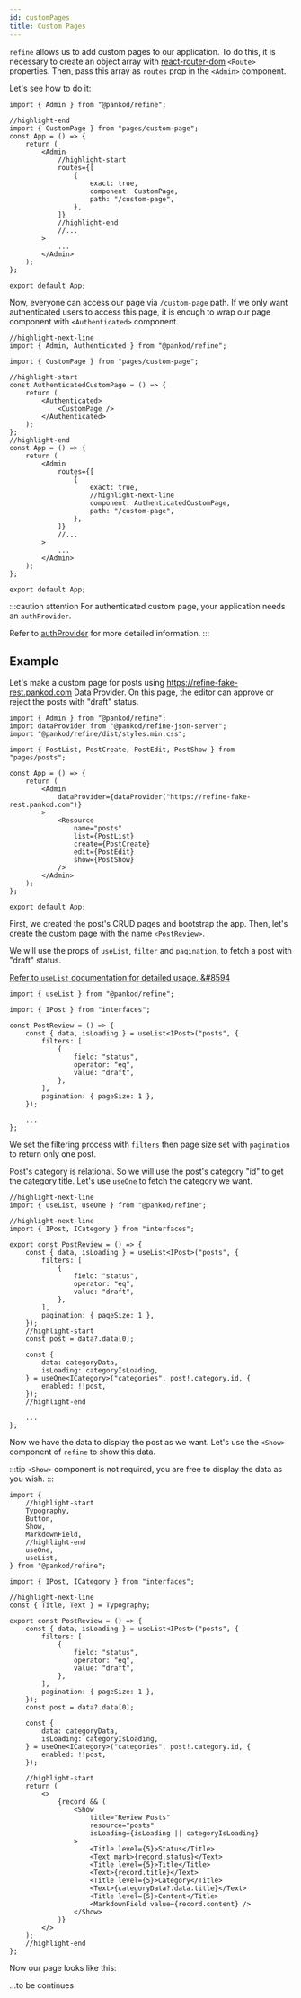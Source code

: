 ```yaml
---
id: customPages
title: Custom Pages
---
```


`refine` allows us to add custom pages to our application. To do this, it is necessary to create an object array with [react-router-dom](#) `<Route>` properties. Then, pass this array as `routes` prop in the `<Admin>` component.

Let's see how to do it:

```tsx title="src/App.tsx"
import { Admin } from "@pankod/refine";

//highlight-end
import { CustomPage } from "pages/custom-page";
const App = () => {
    return (
        <Admin
            //highlight-start
            routes={[
                {
                    exact: true,
                    component: CustomPage,
                    path: "/custom-page",
                },
            ]}
            //highlight-end
            //...
        >
            ...
        </Admin>
    );
};

export default App;
```

Now, everyone can access our page via `/custom-page` path. If we only want authenticated users to access this page, it is enough to wrap our page component with `<Authenticated>` component.

```tsx title="src/App.tsx"
//highlight-next-line
import { Admin, Authenticated } from "@pankod/refine";

import { CustomPage } from "pages/custom-page";

//highlight-start
const AuthenticatedCustomPage = () => {
    return (
        <Authenticated>
            <CustomPage />
        </Authenticated>
    );
};
//highlight-end
const App = () => {
    return (
        <Admin
            routes={[
                {
                    exact: true,
                    //highlight-next-line
                    component: AuthenticatedCustomPage,
                    path: "/custom-page",
                },
            ]}
            //...
        >
            ...
        </Admin>
    );
};

export default App;
```

:::caution attention
For authenticated custom page, your application needs an `authProvider`.

Refer to [authProvider](#) for more detailed information.
:::

## Example

Let's make a custom page for posts using https://refine-fake-rest.pankod.com Data Provider. On this page, the editor can approve or reject the posts with "draft" status.

```tsx title="src/App.tsx"
import { Admin } from "@pankod/refine";
import dataProvider from "@pankod/refine-json-server";
import "@pankod/refine/dist/styles.min.css";

import { PostList, PostCreate, PostEdit, PostShow } from "pages/posts";

const App = () => {
    return (
        <Admin
            dataProvider={dataProvider("https://refine-fake-rest.pankod.com")}
        >
            <Resource
                name="posts"
                list={PostList}
                create={PostCreate}
                edit={PostEdit}
                show={PostShow}
            />
        </Admin>
    );
};

export default App;
```

First, we created the post's CRUD pages and bootstrap the app. Then, let's create the custom page with the name `<PostReview>`.

We will use the props of `useList`, `filter` and `pagination`, to fetch a post with "draft" status.

[Refer to `useList` documentation for detailed usage. &#8594](#)

```tsx title="src/pages/post-review.tsx"
import { useList } from "@pankod/refine";

import { IPost } from "interfaces";

const PostReview = () => {
    const { data, isLoading } = useList<IPost>("posts", {
        filters: [
            {
                field: "status",
                operator: "eq",
                value: "draft",
            },
        ],
        pagination: { pageSize: 1 },
    });

    ...
};
```

We set the filtering process with `filters` then page size set with `pagination` to return only one post.

Post's category is relational. So we will use the post's category "id" to get the category title. Let's use `useOne` to fetch the category we want.

```tsx title="src/pages/post-review.tsx"
//highlight-next-line
import { useList, useOne } from "@pankod/refine";

//highlight-next-line
import { IPost, ICategory } from "interfaces";

export const PostReview = () => {
    const { data, isLoading } = useList<IPost>("posts", {
        filters: [
            {
                field: "status",
                operator: "eq",
                value: "draft",
            },
        ],
        pagination: { pageSize: 1 },
    });
    //highlight-start
    const post = data?.data[0];

    const {
        data: categoryData,
        isLoading: categoryIsLoading,
    } = useOne<ICategory>("categories", post!.category.id, {
        enabled: !!post,
    });
    //highlight-end

    ...
};
```

Now we have the data to display the post as we want. Let's use the `<Show>` component of `refine` to show this data.

:::tip
`<Show>` component is not required, you are free to display the data as you wish.
:::

```tsx title="src/pages/post-review.tsx"
import {
    //highlight-start
    Typography,
    Button,
    Show,
    MarkdownField,
    //highlight-end
    useOne,
    useList,
} from "@pankod/refine";

import { IPost, ICategory } from "interfaces";

//highlight-next-line
const { Title, Text } = Typography;

export const PostReview = () => {
    const { data, isLoading } = useList<IPost>("posts", {
        filters: [
            {
                field: "status",
                operator: "eq",
                value: "draft",
            },
        ],
        pagination: { pageSize: 1 },
    });
    const post = data?.data[0];

    const {
        data: categoryData,
        isLoading: categoryIsLoading,
    } = useOne<ICategory>("categories", post!.category.id, {
        enabled: !!post,
    });

    //highlight-start
    return (
        <>
            {record && (
                <Show
                    title="Review Posts"
                    resource="posts"
                    isLoading={isLoading || categoryIsLoading}
                >
                    <Title level={5}>Status</Title>
                    <Text mark>{record.status}</Text>
                    <Title level={5}>Title</Title>
                    <Text>{record.title}</Text>
                    <Title level={5}>Category</Title>
                    <Text>{categoryData?.data.title}</Text>
                    <Title level={5}>Content</Title>
                    <MarkdownField value={record.content} />
                </Show>
            )}
        </>
    );
    //highlight-end
};
```

Now our page looks like this:

...to be continues

